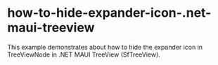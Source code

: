 # how-to-hide-expander-icon-.net-maui-treeview
This example demonstrates about how to hide the expander icon in TreeViewNode in .NET MAUI TreeView (SfTreeView).
